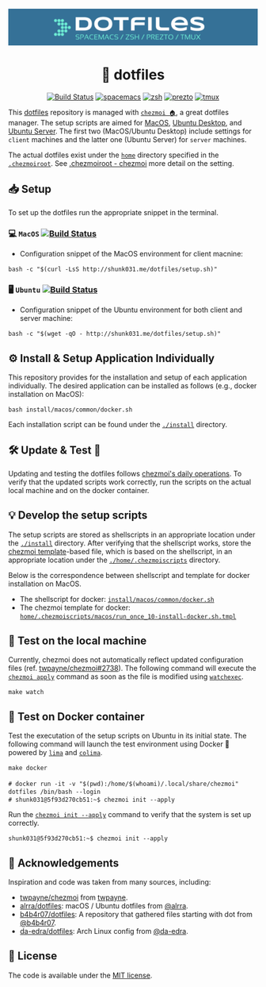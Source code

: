 <div align="center">

![](https://raw.githubusercontent.com/shunk031/dotfiles/master/.github/header.png)

# 📂 dotfiles

<a href="https://github.com/shunk031/dotfiles/actions?query=workflow%3A%22Snippet+install%22"><img src="https://github.com/shunk031/dotfiles/workflows/Snippet%20install/badge.svg" alt="Build Status"></a>
<a href="http://spacemacs.org/"><img src="https://cdn.rawgit.com/syl20bnr/spacemacs/442d025779da2f62fc86c2082703697714db6514/assets/spacemacs-badge.svg" alt="spacemacs"></a>
<a href="https://github.com/zsh-users/zsh"><img src="https://img.shields.io/badge/built%20with-zsh-black.svg" alt="zsh"></a>
<a href="https://github.com/sorin-ionescu/prezto"><img src="https://img.shields.io/badge/built%20with-prezto-orange.svg" alt="prezto"></a>
<a href="https://github.com/tmux/tmux"><img src="https://img.shields.io/badge/built%20with-tmux-green.svg" alt="tmux"></a>

</div>

This [dotfiles](https://github.com/shunk031/dotfiles) repository is managed with [`chezmoi 🏠`](https://www.chezmoi.io/), a great dotfiles manager.
The setup scripts are aimed for [MacOS](https://www.apple.com/jp/macos), [Ubuntu Desktop](https://ubuntu.com/desktop), and [Ubuntu Server](https://ubuntu.com/server). The first two (MacOS/Ubuntu Desktop) include settings for `client` machines and the latter one (Ubuntu Server) for `server` machines. 

The actual dotfiles exist under the [`home`](https://github.com/shunk031/dotfiles/tree/master/home) directory specified in the [`.chezmoiroot`](https://github.com/shunk031/dotfiles/blob/master/.chezmoiroot).
See [.chezmoiroot - chezmoi](https://www.chezmoi.io/reference/special-files-and-directories/chezmoiroot/) more detail on the setting.

## 📥 Setup

To set up the dotfiles run the appropriate snippet in the terminal.

### 💻 `MacOS` [![Build Status](https://github.com/shunk031/dotfiles/workflows/MacOS/badge.svg)](https://github.com/shunk031/dotfiles/actions?query=workflow%3AMacOS)

- Configuration snippet of the MacOS environment for client macnine:

```console
bash -c "$(curl -LsS http://shunk031.me/dotfiles/setup.sh)"
```

### 🖥️ `Ubuntu` [![Build Status](https://github.com/shunk031/dotfiles/workflows/Ubuntu/badge.svg)](https://github.com/shunk031/dotfiles/actions?query=workflow%3AUbuntu)

- Configuration snippet of the Ubuntu environment for both client and server machine:

```console
bash -c "$(wget -qO - http://shunk031.me/dotfiles/setup.sh)"
```

## ⚙️ Install & Setup Application Individually

This repository provides for the installation and setup of each application individually.
The desired application can be installed as follows (e.g., docker installation on MacOS):

```console
bash install/macos/common/docker.sh
```

Each installation script can be found under the [`./install`](https://github.com/shunk031/dotfiles/tree/master/install) directory.

## 🛠️ Update & Test 🧪

Updating and testing the dotfiles follows [chezmoi's daily operations](https://www.chezmoi.io/user-guide/daily-operations/).
To verify that the updated scripts work correctly, run the scripts on the actual local machine and on the docker container.

## 💡 Develop the setup scripts

The setup scripts are stored as shellscripts in an appropriate location under the [`./install`](https://github.com/shunk031/dotfiles/tree/master/install) directory.
After verifying that the shellscript works, store the [chezmoi template](https://www.chezmoi.io/user-guide/templating/)-based file, which is based on the shellscript, in an appropriate location under the [`./home/.chezmoiscripts`](https://github.com/shunk031/dotfiles/tree/master/home/.chezmoiscripts) directory.

Below is the correspondence between shellscript and template for docker installation on MacOS.
- The shellscript for docker: [`install/macos/common/docker.sh`](https://github.com/shunk031/dotfiles/blob/master/install/macos/common/docker.sh)
- The chezmoi template for docker: [`home/.chezmoiscripts/macos/run_once_10-install-docker.sh.tmpl`](https://github.com/shunk031/dotfiles/blob/master/home/.chezmoiscripts/macos/run_once_10-install-docker.sh.tmpl)

## 💾 Test on the local machine

Currently, chezmoi does not automatically reflect updated configuration files (ref. [twpayne/chezmoi#2738](https://github.com/twpayne/chezmoi/discussions/2738)).
The following command will execute the [`chezmoi apply`](https://www.chezmoi.io/reference/commands/apply/) command as soon as the file is modified using [`watchexec`](https://github.com/watchexec/watchexec).

```console
make watch
```

## 🐳 Test on Docker container

Test the executation of the setup scripts on Ubuntu in its initial state.
The following command will launch the test environment using Docker 🐳 powered by [`lima`](https://github.com/lima-vm/lima) and [`colima`](https://github.com/abiosoft/colima).

```console
make docker

# docker run -it -v "$(pwd):/home/$(whoami)/.local/share/chezmoi" dotfiles /bin/bash --login
# shunk031@5f93d270cb51:~$ chezmoi init --apply
```

Run the [`chezmoi init --apply`](https://www.chezmoi.io/user-guide/setup/#use-a-hosted-repo-to-manage-your-dotfiles-across-multiple-machines) command to verify that the system is set up correctly.

```shell
shunk031@5f93d270cb51:~$ chezmoi init --apply
```

## 👏 Acknowledgements

Inspiration and code was taken from many sources, including:

- [twpayne/chezmoi](https://github.com/twpayne/chezmoi) from [twpayne](https://github.com/twpayne).
- [alrra/dotfiles](https://github.com/alrra/dotfiles): macOS / Ubuntu dotfiles from [@alrra](https://github.com/alrra).
- [b4b4r07/dotfiles](https://github.com/b4b4r07/dotfiles): A repository that gathered files starting with dot from [@b4b4r07](https://github.com/b4b4r07).
- [da-edra/dotfiles](https://github.com/da-edra/dotfiles): Arch Linux config from [@da-edra](https://github.com/da-edra).

## 📝 License

The code is available under the [MIT license](https://github.com/shunk031/dotfiles/blob/master/LICENSE).
